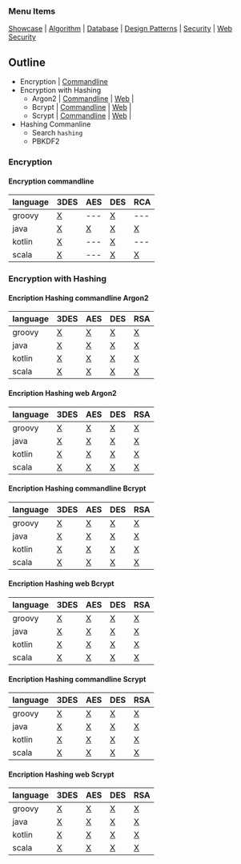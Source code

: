 
### Menu Items
[Showcase](PROJECT.md) | [Algorithm](PROJECT-ALGORYTHMES.md) | [Database](PROJECT-DATABASE.md) | [Design Patterns](PROJECT-DESIGN-PATTERNS.md) | [Security](PROJECT-SECURITY.md) | [Web Security](PROJECT-WEB.md)

## Outline
- Encryption
  | [Commandline](#encryption-commandline)
- Encryption with Hashing
    - Argon2
        | [Commandline](#encription-hashing-commandline-argon2) |
        [Web](#encription-hashing-web-argon2) |
    - Bcrypt
        | [Commandline](#encription-hashing-commandline-bcrypt) |
        [Web](#encription-hashing-web-bcrypt) |
    - Scrypt
        | [Commandline](#encription-hashing-commandline-scrypt) |
        [Web](#encription-hashing-web-scrypt) |
- Hashing Commanline
    - Search `hashing`
    - PBKDF2

### Encryption

#### Encryption commandline
| language | 3DES | AES | DES | RCA |
| -------- | ---- | --- | --- | --- |
| groovy | [X](https://github.com/bearddan2000?tab=repositories&q=groovy-cli-triple-des) | --- | [X](https://github.com/bearddan2000?tab=repositories&q=groovy-cli-des) | --- |
| java | [X](https://github.com/bearddan2000?tab=repositories&q=java-cli-triple-des) | [X](https://github.com/bearddan2000?tab=repositories&q=java-cli-aes) | [X](https://github.com/bearddan2000?tab=repositories&q=java-cli-des) | [X](https://github.com/bearddan2000?tab=repositories&q=java-cli-rca) |
| kotlin | [X](https://github.com/bearddan2000?tab=repositories&q=kotlin-cli-triple-des) | --- | [X](https://github.com/bearddan2000?tab=repositories&q=kotlin-cli-des) | --- |
| scala | [X](https://github.com/bearddan2000?tab=repositories&q=scala-cli-triple-des-encrypt) | --- | [X](https://github.com/bearddan2000?tab=repositories&q=scala-cli-des-encrypt) | [X](https://github.com/bearddan2000?tab=repositories&q=scala-cli-rsa-encrypt) |

### Encryption with Hashing

#### Encription Hashing commandline Argon2
| language | 3DES | AES | DES | RSA |
| -------- | ---- | --- | --- | --- |
| groovy | [X](https://github.com/bearddan2000?tab=repositories&q=groovy-cli-triple-des-argon2) | [X](https://github.com/bearddan2000?tab=repositories&q=groovy-cli-aes-argon2) | [X](https://github.com/bearddan2000?tab=repositories&q=groovy-cli-des-argon2) | [X](https://github.com/bearddan2000?tab=repositories&q=groovy-cli-rsa-argon2) |
| java | [X](https://github.com/bearddan2000?tab=repositories&q=java-cli-triple-des-argon2) | [X](https://github.com/bearddan2000?tab=repositories&q=java-cli-aes-argon2) | [X](https://github.com/bearddan2000?tab=repositories&q=java-cli-des-argon2) | [X](https://github.com/bearddan2000?tab=repositories&q=java-cli-rsa-argon2) |
| kotlin | [X](https://github.com/bearddan2000?tab=repositories&q=kotlin-cli-triple-des-argon2) | [X](https://github.com/bearddan2000?tab=repositories&q=kotlin-cli-aes-argon2) | [X](https://github.com/bearddan2000?tab=repositories&q=kotlin-cli-des-argon2) | [X](https://github.com/bearddan2000?tab=repositories&q=kotlin-cli-rsa-argon2) |
| scala | [X](https://github.com/bearddan2000?tab=repositories&q=scala-cli-triple-des-argon2) | [X](https://github.com/bearddan2000?tab=repositories&q=scala-cli-aes-argon2) | [X](https://github.com/bearddan2000?tab=repositories&q=scala-cli-des-argon2) | [X](https://github.com/bearddan2000?tab=repositories&q=scala-cli-rsa-argon2) |

#### Encription Hashing web Argon2
| language | 3DES | AES | DES | RSA |
| -------- | ---- | --- | --- | --- |
| groovy | [X](https://github.com/bearddan2000?tab=repositories&q=groovy-web-3des-argon2) | [X](https://github.com/bearddan2000?tab=repositories&q=groovy-web-aes-argon2) | [X](https://github.com/bearddan2000?tab=repositories&q=groovy-web-des-argon2) | [X](https://github.com/bearddan2000?tab=repositories&q=groovy-web-rsa-argon2) |
| java | [X](https://github.com/bearddan2000?tab=repositories&q=java-web-3des-argon2) | [X](https://github.com/bearddan2000?tab=repositories&q=java-web-aes-argon2) | [X](https://github.com/bearddan2000?tab=repositories&q=java-web-des-argon2) | [X](https://github.com/bearddan2000?tab=repositories&q=java-web-rsa-argon2) |
| kotlin | [X](https://github.com/bearddan2000?tab=repositories&q=kotlin-web-3des-argon2) | [X](https://github.com/bearddan2000?tab=repositories&q=kotlin-web-aes-argon2) | [X](https://github.com/bearddan2000?tab=repositories&q=kotlin-web-des-argon2) | [X](https://github.com/bearddan2000?tab=repositories&q=kotlin-web-rsa-argon2) |
| scala | [X](https://github.com/bearddan2000?tab=repositories&q=scala-web-3des-argon2) | [X](https://github.com/bearddan2000?tab=repositories&q=scala-web-aes-argon2) | [X](https://github.com/bearddan2000?tab=repositories&q=scala-web-des-argon2) | [X](https://github.com/bearddan2000?tab=repositories&q=scala-web-rsa-argon2) |

#### Encription Hashing commandline Bcrypt
| language | 3DES | AES | DES | RSA |
| -------- | ---- | --- | --- | --- |
| groovy | [X](https://github.com/bearddan2000?tab=repositories&q=groovy-cli-triple-des-bcrypt) | [X](https://github.com/bearddan2000?tab=repositories&q=groovy-cli-aes-bcrypt) | [X](https://github.com/bearddan2000?tab=repositories&q=groovy-cli-des-bcrypt) | [X](https://github.com/bearddan2000?tab=repositories&q=groovy-cli-rsa-bcrypt) |
| java | [X](https://github.com/bearddan2000?tab=repositories&q=java-cli-triple-des-bcrypt) | [X](https://github.com/bearddan2000?tab=repositories&q=java-cli-aes-bcrypt) | [X](https://github.com/bearddan2000?tab=repositories&q=java-cli-des-bcrypt) | [X](https://github.com/bearddan2000?tab=repositories&q=java-cli-rsa-bcrypt) |
| kotlin | [X](https://github.com/bearddan2000?tab=repositories&q=kotlin-cli-triple-des-bcrypt) | [X](https://github.com/bearddan2000?tab=repositories&q=kotlin-cli-aes-bcrypt) | [X](https://github.com/bearddan2000?tab=repositories&q=kotlin-cli-des-bcrypt) | [X](https://github.com/bearddan2000?tab=repositories&q=kotlin-cli-rsa-bcrypt) |
| scala | [X](https://github.com/bearddan2000?tab=repositories&q=scala-cli-triple-des-bcrypt) | [X](https://github.com/bearddan2000?tab=repositories&q=scala-cli-aes-bcrypt) | [X](https://github.com/bearddan2000?tab=repositories&q=scala-cli-des-bcrypt) | [X](https://github.com/bearddan2000?tab=repositories&q=scala-cli-rsa-bcrypt) |

#### Encription Hashing web Bcrypt
| language | 3DES | AES | DES | RSA |
| -------- | ---- | --- | --- | --- |
| groovy | [X](https://github.com/bearddan2000?tab=repositories&q=groovy-web-3des-bcrypt) | [X](https://github.com/bearddan2000?tab=repositories&q=groovy-web-aes-bcrypt) | [X](https://github.com/bearddan2000?tab=repositories&q=groovy-web-des-bcrypt) | [X](https://github.com/bearddan2000?tab=repositories&q=groovy-web-rsa-bcrypt) |
| java | [X](https://github.com/bearddan2000?tab=repositories&q=java-web-3des-bcrypt) | [X](https://github.com/bearddan2000?tab=repositories&q=java-web-aes-bcrypt) | [X](https://github.com/bearddan2000?tab=repositories&q=java-web-des-bcrypt) | [X](https://github.com/bearddan2000?tab=repositories&q=java-web-rsa-bcrypt) |
| kotlin | [X](https://github.com/bearddan2000?tab=repositories&q=kotlin-web-3des-bcrypt) | [X](https://github.com/bearddan2000?tab=repositories&q=kotlin-web-aes-bcrypt) | [X](https://github.com/bearddan2000?tab=repositories&q=kotlin-web-des-bcrypt) | [X](https://github.com/bearddan2000?tab=repositories&q=kotlin-web-rsa-bcrypt) |
| scala | [X](https://github.com/bearddan2000?tab=repositories&q=scala-web-3des-bcrypt) | [X](https://github.com/bearddan2000?tab=repositories&q=scala-web-aes-bcrypt) | [X](https://github.com/bearddan2000?tab=repositories&q=scala-web-des-bcrypt) | [X](https://github.com/bearddan2000?tab=repositories&q=scala-web-rsa-bcrypt) |

#### Encription Hashing commandline Scrypt
| language | 3DES | AES | DES | RSA |
| -------- | ---- | --- | --- | --- |
| groovy | [X](https://github.com/bearddan2000?tab=repositories&q=groovy-cli-triple-des-scrypt) | [X](https://github.com/bearddan2000?tab=repositories&q=groovy-cli-aes-scrypt) | [X](https://github.com/bearddan2000?tab=repositories&q=groovy-cli-des-scrypt) | [X](https://github.com/bearddan2000?tab=repositories&q=groovy-cli-rsa-scrypt) |
| java | [X](https://github.com/bearddan2000?tab=repositories&q=java-cli-triple-des-scrypt) | [X](https://github.com/bearddan2000?tab=repositories&q=java-cli-aes-scrypt) | [X](https://github.com/bearddan2000?tab=repositories&q=java-cli-des-scrypt) | [X](https://github.com/bearddan2000?tab=repositories&q=java-cli-rsa-scrypt) |
| kotlin | [X](https://github.com/bearddan2000?tab=repositories&q=kotlin-cli-triple-des-scrypt) | [X](https://github.com/bearddan2000?tab=repositories&q=kotlin-cli-aes-scrypt) | [X](https://github.com/bearddan2000?tab=repositories&q=kotlin-cli-des-scrypt) | [X](https://github.com/bearddan2000?tab=repositories&q=kotlin-cli-rsa-scrypt) |
| scala | [X](https://github.com/bearddan2000?tab=repositories&q=scala-cli-triple-des-scrypt) | [X](https://github.com/bearddan2000?tab=repositories&q=scala-cli-aes-scrypt) | [X](https://github.com/bearddan2000?tab=repositories&q=scala-cli-des-scrypt) | [X](https://github.com/bearddan2000?tab=repositories&q=scala-cli-rsa-scrypt) |

#### Encription Hashing web Scrypt
| language | 3DES | AES | DES | RSA |
| -------- | ---- | --- | --- | --- |
| groovy | [X](https://github.com/bearddan2000?tab=repositories&q=groovy-web-3des-scrypt) | [X](https://github.com/bearddan2000?tab=repositories&q=groovy-web-aes-scrypt) | [X](https://github.com/bearddan2000?tab=repositories&q=groovy-web-des-scrypt) | [X](https://github.com/bearddan2000?tab=repositories&q=groovy-web-rsa-scrypt) |
| java | [X](https://github.com/bearddan2000?tab=repositories&q=java-web-3des-scrypt) | [X](https://github.com/bearddan2000?tab=repositories&q=java-web-aes-scrypt) | [X](https://github.com/bearddan2000?tab=repositories&q=java-web-des-scrypt) | [X](https://github.com/bearddan2000?tab=repositories&q=java-web-rsa-scrypt) |
| kotlin | [X](https://github.com/bearddan2000?tab=repositories&q=kotlin-web-3des-scrypt) | [X](https://github.com/bearddan2000?tab=repositories&q=kotlin-web-aes-scrypt) | [X](https://github.com/bearddan2000?tab=repositories&q=kotlin-web-des-scrypt) | [X](https://github.com/bearddan2000?tab=repositories&q=kotlin-web-rsa-scrypt) |
| scala | [X](https://github.com/bearddan2000?tab=repositories&q=scala-web-3des-scrypt) | [X](https://github.com/bearddan2000?tab=repositories&q=scala-web-aes-scrypt) | [X](https://github.com/bearddan2000?tab=repositories&q=scala-web-des-scrypt) | [X](https://github.com/bearddan2000?tab=repositories&q=scala-web-rsa-scrypt) |
